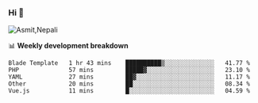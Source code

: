 ### Hi 👋

![Asmit,Nepali](https://media.giphy.com/media/L8K62iTDkzGX6/giphy.gif)
<!--
**asmit99nepali/asmit99nepali** is a ✨ _special_ ✨ repository because its `README.md` (this file) appears on your GitHub profile.

Here are some ideas to get you started:

- 🔭 I’m currently working on ...
- 🌱 I’m currently learning ...
- 👯 I’m looking to collaborate on ...
- 🤔 I’m looking for help with ...
- 💬 Ask me about ...
- 📫 How to reach me: ...
- 😄 Pronouns: ...
- ⚡ Fun fact: ...
-->


📊 **Weekly development breakdown**
<!--START_SECTION:waka-->
```text
Blade Template   1 hr 43 mins    ██████████▒░░░░░░░░░░░░░░   41.77 % 
PHP              57 mins         █████▓░░░░░░░░░░░░░░░░░░░   23.10 % 
YAML             27 mins         ██▓░░░░░░░░░░░░░░░░░░░░░░   11.17 % 
Other            20 mins         ██░░░░░░░░░░░░░░░░░░░░░░░   08.34 % 
Vue.js           11 mins         █░░░░░░░░░░░░░░░░░░░░░░░░   04.59 % 
```
<!--END_SECTION:waka-->

